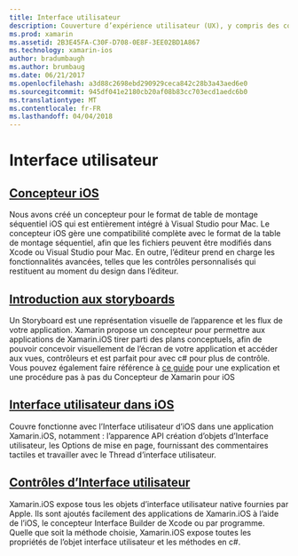 ```yaml
---
title: Interface utilisateur
description: Couverture d’expérience utilisateur (UX), y compris des contrôles, le concepteur et les principes de conception d’expérience utilisateur générales.
ms.prod: xamarin
ms.assetid: 2B3E45FA-C30F-D708-0E8F-3EE02BD1A867
ms.technology: xamarin-ios
author: bradumbaugh
ms.author: brumbaug
ms.date: 06/21/2017
ms.openlocfilehash: a3d88c2698ebd290929ceca842c28b3a43aed6e0
ms.sourcegitcommit: 945df041e2180cb20af08b83cc703ecd1aedc6b0
ms.translationtype: MT
ms.contentlocale: fr-FR
ms.lasthandoff: 04/04/2018
---
```

# <a name="user-interface"></a>Interface utilisateur

## <a name="ios-designeriosuser-interfacedesignerindexmd"></a>[Concepteur iOS](~/ios/user-interface/designer/index.md)

Nous avons créé un concepteur pour le format de table de montage séquentiel iOS qui est entièrement intégré à Visual Studio pour Mac. Le concepteur iOS gère une compatibilité complète avec le format de la table de montage séquentiel, afin que les fichiers peuvent être modifiés dans Xcode ou Visual Studio pour Mac. En outre, l’éditeur prend en charge les fonctionnalités avancées, telles que les contrôles personnalisés qui restituent au moment du design dans l’éditeur.


## <a name="introduction-to-storyboardsiosuser-interfacestoryboardsindexmd"></a>[Introduction aux storyboards](~/ios/user-interface/storyboards/index.md)

Un Storyboard est une représentation visuelle de l’apparence et les flux de votre application. Xamarin propose un concepteur pour permettre aux applications de Xamarin.iOS tirer parti des plans conceptuels, afin de pouvoir concevoir visuellement de l’écran de votre application et accéder aux vues, contrôleurs et est parfait pour avec c# pour plus de contrôle. Vous pouvez également faire référence à [ce guide](~/ios/user-interface/designer/introduction.md) pour une explication et une procédure pas à pas du Concepteur de Xamarin pour iOS

## <a name="user-interface-in-iosiosuser-interfaceios-uiindexmd"></a>[Interface utilisateur dans iOS](~/ios/user-interface/ios-ui/index.md)

Couvre fonctionne avec l’Interface utilisateur d’iOS dans une application Xamarin.iOS, notamment : l’apparence API création d’objets d’Interface utilisateur, les Options de mise en page, fournissant des commentaires tactiles et travailler avec le Thread d’interface utilisateur.

## <a name="user-interface-controlsiosuser-interfacecontrolsindexmd"></a>[Contrôles d’Interface utilisateur](~/ios/user-interface/controls/index.md)

Xamarin.iOS expose tous les objets d’interface utilisateur native fournies par Apple. Ils sont ajoutés facilement des applications de Xamarin.iOS à l’aide de l’iOS, le concepteur Interface Builder de Xcode ou par programme. Quelle que soit la méthode choisie, Xamarin.iOS expose toutes les propriétés de l’objet interface utilisateur et les méthodes en c#.


